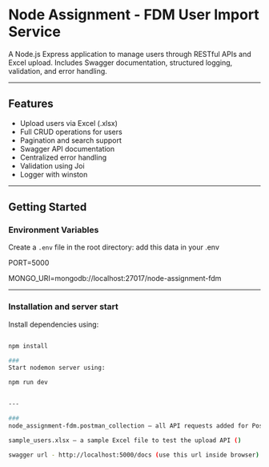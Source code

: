 # Node Assignment - FDM User Import Service

A Node.js Express application to manage users through RESTful APIs and Excel upload. Includes Swagger documentation, structured logging, validation, and error handling.

---

## Features

- Upload users via Excel (.xlsx)
- Full CRUD operations for users
- Pagination and search support
- Swagger API documentation
- Centralized error handling
- Validation using Joi
- Logger with winston

---

## Getting Started

### Environment Variables

Create a `.env` file in the root directory: 
add this data in your .env

PORT=5000

MONGO_URI=mongodb://localhost:27017/node-assignment-fdm

---

### Installation and server start

Install dependencies using:

```bash

npm install

###
Start nodemon server using:

npm run dev


---

###
node_assignment-fdm.postman_collection — all API requests added for Postman testing

sample_users.xlsx — a sample Excel file to test the upload API ()

swagger url - http://localhost:5000/docs (use this url inside browser)
